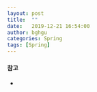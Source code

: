 ```yaml
---
layout: post
title:  ""
date:   2019-12-21 16:54:00
author: bghgu
categories: Spring
tags: [Spring]
---
```


#### 

#### 참고
* 